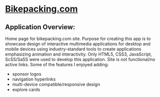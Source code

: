 # [Bikepacking.com](https://in-info-web4.informatics.iupui.edu/~arihardw/homework-two/)
## Application Overview:
Home page for bikepacking.com site. Purpose for creating this app is to showcase design of interactive multimedia applications for desktop and mobile devices using industry-standard tools to create applications emphasizing animation and interactivity. Only HTML5, CSS3, JavaScript, ScSS/SaSS were used to develop this application. Site is not functional/no active links. 
Some of the features I enjoyed adding:
- sponsor logos
- navigation hyperlinks 
- multi-device compatible/responsive design
- explore cards 
